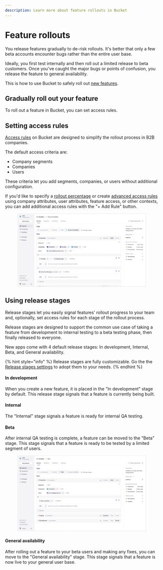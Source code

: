 ```yaml
---
description: Learn more about feature rollouts in Bucket
---
```


# Feature rollouts

You release features gradually to de-risk rollouts. It's better that only a few beta accounts encounter bugs rather than the entire user base.&#x20;

Ideally, you first test internally and then roll out a limited release to beta customers. Once you've caught the major bugs or points of confusion, you release the feature to general availability.&#x20;

This is how to use Bucket to safely roll out [new features](../create-your-first-feature.md).

## Gradually roll out your feature

To roll out a feature in Bucket, you can set access rules.

## Setting access rules

[Access rules](feature-targeting-rules.md) on Bucket are designed to simplify the rollout process in B2B companies.

The default access criteria are:

* Company segments
* Companies
* Users

These criteria let you add segments, companies, or users without additional configuration.

If you'd like to specify a [rollout percentage](feature-targeting-rules.md#specify-rollout-percentage) or create [advanced access rules](feature-targeting-rules.md#advanced-targeting-rules) using company attributes, user attributes, feature access, or other contexts, you can add additional access rules with the "+ Add Rule" button.

<figure><img src="../../.gitbook/assets/Setting targeting rules v3-min.png" alt="Setting targeting rules in Bucket"><figcaption></figcaption></figure>

## Using release stages

Release stages let you easily signal features' rollout progress to your team and, optionally, set access rules for each stage of the rollout process.&#x20;

Release stages are designed to support the common use case of taking a feature from development to internal testing to a beta testing phase, then finally released to everyone.

New apps come with 4 default release stages: In development, Internal, Beta, and General availability.

{% hint style="info" %}
Release stages are fully customizable. Go the the [Release stages settings](https://app.bucket.co/envs/current/settings/app-stages) to adopt them to your needs.
{% endhint %}

#### **In development**

When you create a new feature, it is placed in the "In development" stage by default. This release stage signals that a feature is currently being built.&#x20;

#### **Internal**

The "Internal" stage signals a feature is ready for internal QA testing.&#x20;

#### **Beta**

After internal QA testing is complete, a feature can be moved to the "Beta" stage. This stage signals that a feature is ready to be tested by a limited segment of users.

<figure><img src="../../.gitbook/assets/Release Stage Beta Targeting Rules v3-min.png" alt="Targeting rules in the Bucket UI"><figcaption></figcaption></figure>

#### **General availability**

After rolling out a feature to your beta users and making any fixes, you can move to the "General availability" stage. This stage signals that a feature is now live to your general user base.

